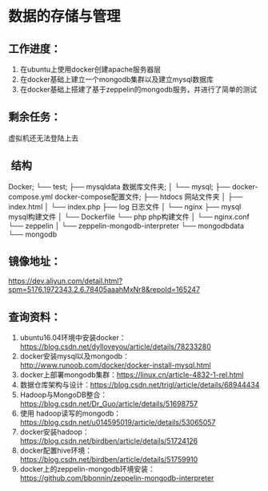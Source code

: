 #  数据的存储与管理
##  工作进度：
1. 在ubuntu上使用docker创建apache服务器层                
2. 在docker基础上建立一个mongodb集群以及建立mysql数据库  
3. 在docker基础上搭建了基于zeppelin的mongodb服务，并进行了简单的测试

##  剩余任务：
虚拟机还无法登陆上去

##  结构
  Docker;
  └── test;
      ├── mysqldata  数据库文件夹;
      │   └── mysql;
      ├── docker-compose.yml docker-compose配置文件;
      ├── htdocs 网站文件夹
      │   ├── index.html
      │   └── index.php
      ├── log 日志文件
      │   └── nginx
      ├── mysql mysql构建文件
      │   └── Dockerfile
      └── php php构建文件
      │   └── nginx.conf
      └── zeppelin 
      │   └── zeppelin-mongodb-interpreter
      └── mongodbdata
          └── mongodb    
##  镜像地址：
https://dev.aliyun.com/detail.html?spm=5176.1972343.2.6.78405aaahMxNr8&repoId=165247

##  查询资料：
1. ubuntu16.04环境中安装docker：https://blog.csdn.net/dylloveyou/article/details/78233280
2. docker安装mysql以及mongodb：http://www.runoob.com/docker/docker-install-mysql.html
3. docker上部署mongodb集群：https://linux.cn/article-4832-1-rel.html
4. 数据仓库架构与设计：https://blog.csdn.net/trigl/article/details/68944434
5. Hadoop与MongoDB整合：https://blog.csdn.net/Dr_Guo/article/details/51698757
6. 使用 hadoop读写的mongodb：https://blog.csdn.net/u014595019/article/details/53065057
7. docker安装hadoop：https://blog.csdn.net/birdben/article/details/51724126
8. docker配置hive环境：https://blog.csdn.net/birdben/article/details/51759910
9. docker上的zeppelin-mongodb环境安装：https://github.com/bbonnin/zeppelin-mongodb-interpreter
